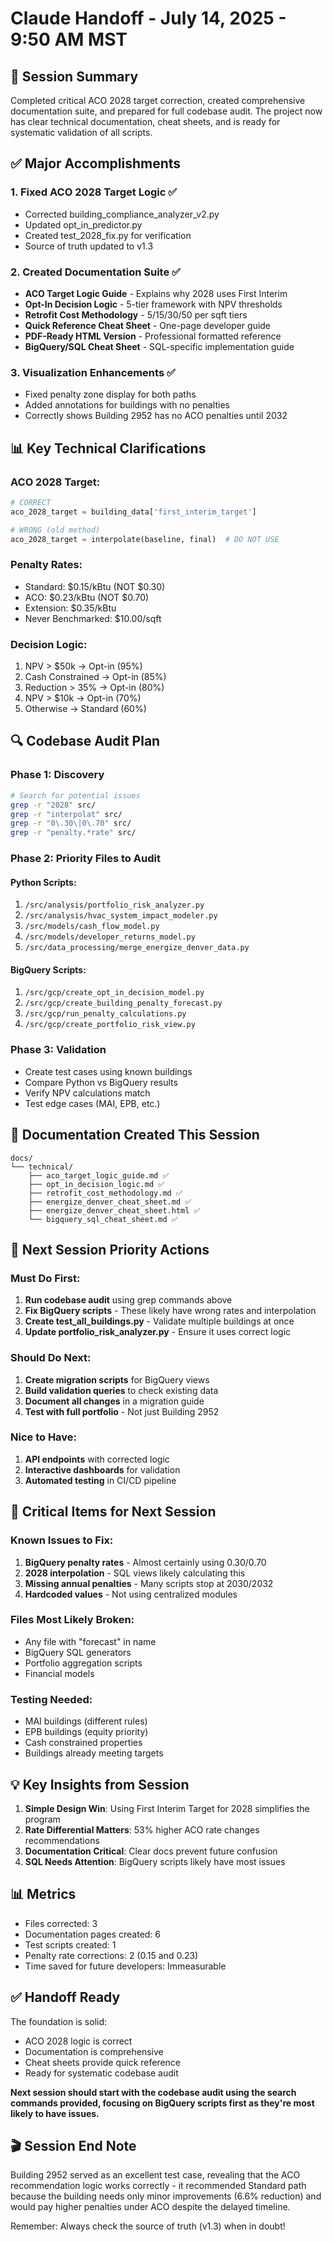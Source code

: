 # Claude Handoff - July 14, 2025 - 9:50 AM MST

## 🚀 Session Summary
Completed critical ACO 2028 target correction, created comprehensive documentation suite, and prepared for full codebase audit. The project now has clear technical documentation, cheat sheets, and is ready for systematic validation of all scripts.

## ✅ Major Accomplishments

### 1. **Fixed ACO 2028 Target Logic** ✅
- Corrected building_compliance_analyzer_v2.py
- Updated opt_in_predictor.py
- Created test_2028_fix.py for verification
- Source of truth updated to v1.3

### 2. **Created Documentation Suite** ✅
- **ACO Target Logic Guide** - Explains why 2028 uses First Interim
- **Opt-In Decision Logic** - 5-tier framework with NPV thresholds
- **Retrofit Cost Methodology** - $5/$15/$30/$50 per sqft tiers
- **Quick Reference Cheat Sheet** - One-page developer guide
- **PDF-Ready HTML Version** - Professional formatted reference
- **BigQuery/SQL Cheat Sheet** - SQL-specific implementation guide

### 3. **Visualization Enhancements** ✅
- Fixed penalty zone display for both paths
- Added annotations for buildings with no penalties
- Correctly shows Building 2952 has no ACO penalties until 2032

## 📊 Key Technical Clarifications

### ACO 2028 Target:
```python
# CORRECT
aco_2028_target = building_data['first_interim_target']

# WRONG (old method)
aco_2028_target = interpolate(baseline, final)  # DO NOT USE
```

### Penalty Rates:
- Standard: $0.15/kBtu (NOT $0.30)
- ACO: $0.23/kBtu (NOT $0.70)
- Extension: $0.35/kBtu
- Never Benchmarked: $10.00/sqft

### Decision Logic:
1. NPV > $50k → Opt-in (95%)
2. Cash Constrained → Opt-in (85%)
3. Reduction > 35% → Opt-in (80%)
4. NPV > $10k → Opt-in (70%)
5. Otherwise → Standard (60%)

## 🔍 Codebase Audit Plan

### Phase 1: Discovery
```bash
# Search for potential issues
grep -r "2028" src/
grep -r "interpolat" src/
grep -r "0\.30\|0\.70" src/
grep -r "penalty.*rate" src/
```

### Phase 2: Priority Files to Audit

#### Python Scripts:
1. `/src/analysis/portfolio_risk_analyzer.py`
2. `/src/analysis/hvac_system_impact_modeler.py`
3. `/src/models/cash_flow_model.py`
4. `/src/models/developer_returns_model.py`
5. `/src/data_processing/merge_energize_denver_data.py`

#### BigQuery Scripts:
1. `/src/gcp/create_opt_in_decision_model.py`
2. `/src/gcp/create_building_penalty_forecast.py`
3. `/src/gcp/run_penalty_calculations.py`
4. `/src/gcp/create_portfolio_risk_view.py`

### Phase 3: Validation
- Create test cases using known buildings
- Compare Python vs BigQuery results
- Verify NPV calculations match
- Test edge cases (MAI, EPB, etc.)

## 📁 Documentation Created This Session
```
docs/
└── technical/
    ├── aco_target_logic_guide.md ✅
    ├── opt_in_decision_logic.md ✅
    ├── retrofit_cost_methodology.md ✅
    ├── energize_denver_cheat_sheet.md ✅
    ├── energize_denver_cheat_sheet.html ✅
    └── bigquery_sql_cheat_sheet.md ✅
```

## 🎯 Next Session Priority Actions

### Must Do First:
1. **Run codebase audit** using grep commands above
2. **Fix BigQuery scripts** - These likely have wrong rates and interpolation
3. **Create test_all_buildings.py** - Validate multiple buildings at once
4. **Update portfolio_risk_analyzer.py** - Ensure it uses correct logic

### Should Do Next:
1. **Create migration scripts** for BigQuery views
2. **Build validation queries** to check existing data
3. **Document all changes** in a migration guide
4. **Test with full portfolio** - Not just Building 2952

### Nice to Have:
1. **API endpoints** with corrected logic
2. **Interactive dashboards** for validation
3. **Automated testing** in CI/CD pipeline

## 🚨 Critical Items for Next Session

### Known Issues to Fix:
1. **BigQuery penalty rates** - Almost certainly using 0.30/0.70
2. **2028 interpolation** - SQL views likely calculating this
3. **Missing annual penalties** - Many scripts stop at 2030/2032
4. **Hardcoded values** - Not using centralized modules

### Files Most Likely Broken:
- Any file with "forecast" in name
- BigQuery SQL generators
- Portfolio aggregation scripts
- Financial models

### Testing Needed:
- MAI buildings (different rules)
- EPB buildings (equity priority)
- Cash constrained properties
- Buildings already meeting targets

## 💡 Key Insights from Session

1. **Simple Design Win**: Using First Interim Target for 2028 simplifies the program
2. **Rate Differential Matters**: 53% higher ACO rate changes recommendations
3. **Documentation Critical**: Clear docs prevent future confusion
4. **SQL Needs Attention**: BigQuery scripts likely have most issues

## 📊 Metrics

- Files corrected: 3
- Documentation pages created: 6
- Test scripts created: 1
- Penalty rate corrections: 2 (0.15 and 0.23)
- Time saved for future developers: Immeasurable

## ✅ Handoff Ready

The foundation is solid:
- ACO 2028 logic is correct
- Documentation is comprehensive
- Cheat sheets provide quick reference
- Ready for systematic codebase audit

**Next session should start with the codebase audit using the search commands provided, focusing on BigQuery scripts first as they're most likely to have issues.**

## 🎬 Session End Note

Building 2952 served as an excellent test case, revealing that the ACO recommendation logic works correctly - it recommended Standard path because the building needs only minor improvements (6.6% reduction) and would pay higher penalties under ACO despite the delayed timeline.

Remember: Always check the source of truth (v1.3) when in doubt!